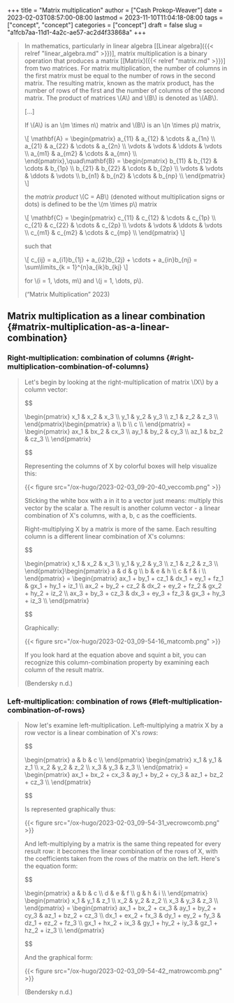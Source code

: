 +++
title = "Matrix multiplication"
author = ["Cash Prokop-Weaver"]
date = 2023-02-03T08:57:00-08:00
lastmod = 2023-11-10T11:04:18-08:00
tags = ["concept", "concept"]
categories = ["concept"]
draft = false
slug = "a1fcb7aa-11d1-4a2c-ae57-ac2d4f33868a"
+++

> In mathematics, particularly in linear algebra [[Linear algebra]({{< relref "linear_algebra.md" >}})], matrix multiplication is a binary operation that produces a matrix [[Matrix]({{< relref "matrix.md" >}})] from two matrices. For matrix multiplication, the number of columns in the first matrix must be equal to the number of rows in the second matrix. The resulting matrix, known as the matrix product, has the number of rows of the first and the number of columns of the second matrix. The product of matrices \\(A\\) and \\(B\\) is denoted as \\(AB\\).
>
> [...]
>
> If \\(A\\) is an \\(m \times n\\) matrix and \\(B\\) is an \\(n \times p\\) matrix,
>
> \\[
> \mathbf{A} = \begin{pmatrix}
> a\_{11} & a\_{12} & \cdots & a\_{1n} \\\\
> a\_{21} & a\_{22} & \cdots & a\_{2n} \\\\
>  \vdots & \vdots & \ddots & \vdots \\\\
> a\_{m1} & a\_{m2} & \cdots & a\_{mn} \\\\
> \end{pmatrix},\quad\mathbf{B} = \begin{pmatrix}
> b\_{11} & b\_{12} & \cdots & b\_{1p} \\\\
> b\_{21} & b\_{22} & \cdots & b\_{2p} \\\\
>  \vdots & \vdots & \ddots & \vdots \\\\
> b\_{n1} & b\_{n2} & \cdots & b\_{np} \\\\
> \end{pmatrix}
> \\]
>
> the _matrix product_ \\(C = AB\\) (denoted without multiplication signs or dots) is defined to be the \\(m \times p\\) matrix
>
> \\[
> \mathbf{C} = \begin{pmatrix}
> c\_{11} & c\_{12} & \cdots & c\_{1p} \\\\
> c\_{21} & c\_{22} & \cdots & c\_{2p} \\\\
>  \vdots & \vdots & \ddots & \vdots \\\\
> c\_{m1} & c\_{m2} & \cdots & c\_{mp} \\\\
> \end{pmatrix}
> \\]
>
> such that
>
> \\[
> c\_{ij} = a\_{i1}b\_{1j} + a\_{i2}b\_{2j} + \cdots + a\_{in}b\_{nj} = \sum\limits\_{k = 1}^{n}a\_{ik}b\_{kj}
> \\]
>
> for \\(i = 1, \dots, m\\) and \\(j = 1, \dots, p\\).
>
> (“Matrix Multiplication” 2023)


## Matrix multiplication as a linear combination {#matrix-multiplication-as-a-linear-combination}


### Right-multiplication: combination of columns {#right-multiplication-combination-of-columns}

>
>
> Let's begin by looking at the right-multiplication of matrix \\(X\\) by a column vector:
>
> $$
>
> \begin{pmatrix}
> x\_1 & x\_2 & x\_3 \\\\
> y\_1 & y\_2 & y\_3 \\\\
> z\_1 & z\_2 & z\_3 \\\\
> \end{pmatrix}\begin{pmatrix}
> a \\\\
> b \\\\
> c \\\\
> \end{pmatrix} = \begin{pmatrix}
> ax\_1 & bx\_2 & cx\_3 \\\\
> ay\_1 & by\_2 & cy\_3 \\\\
> az\_1 & bz\_2 & cz\_3 \\\\
> \end{pmatrix}
>
> $$
>
> Representing the columns of X by colorful boxes will help visualize this:
>
> {{< figure src="/ox-hugo/2023-02-03_09-20-40_veccomb.png" >}}
>
> Sticking the white box with a in it to a vector just means: multiply this vector by the scalar a. The result is another column vector - a linear combination of X's columns, with a, b, c as the coefficients.
>
> Right-multiplying X by a matrix is more of the same. Each resulting column is a different linear combination of X's columns:
>
> $$
>
> \begin{pmatrix}
> x\_1 & x\_2 & x\_3 \\\\
> y\_1 & y\_2 & y\_3 \\\\
> z\_1 & z\_2 & z\_3 \\\\
> \end{pmatrix}\begin{pmatrix}
> a & d & g \\\\
> b & e & h \\\\
> c & f & i \\\\
> \end{pmatrix} = \begin{pmatrix}
> ax\_1 + by\_1 + cz\_1 & dx\_1 + ey\_1 + fz\_1 & gx\_1 + hy\_1 + iz\_1 \\\\
> ax\_2 + by\_2 + cz\_2 & dx\_2 + ey\_2 + fz\_2 & gx\_2 + hy\_2 + iz\_2 \\\\
> ax\_3 + by\_3 + cz\_3 & dx\_3 + ey\_3 + fz\_3 & gx\_3 + hy\_3 + iz\_3 \\\\
> \end{pmatrix}
>
> $$
>
> Graphically:
>
> {{< figure src="/ox-hugo/2023-02-03_09-54-16_matcomb.png" >}}
>
> If you look hard at the equation above and squint a bit, you can recognize this column-combination property by examining each column of the result matrix.
>
> (Bendersky n.d.)


### Left-multiplication: combination of rows {#left-multiplication-combination-of-rows}

> Now let's examine left-multiplication. Left-multiplying a matrix X by a row vector is a linear combination of X's _rows_:
>
> $$
>
> \begin{pmatrix}
> a & b & c \\\\
> \end{pmatrix} \begin{pmatrix}
> x\_1 & y\_1 & z\_1 \\\\
> x\_2 & y\_2 & z\_2 \\\\
> x\_3 & y\_3 & z\_3 \\\\
> \end{pmatrix} = \begin{pmatrix}
> ax\_1 + bx\_2 + cx\_3 & ay\_1 + by\_2 + cy\_3 & az\_1 + bz\_2 + cz\_3 \\\\
> \end{pmatrix}
>
> $$
>
> Is represented graphically thus:
>
> {{< figure src="/ox-hugo/2023-02-03_09-54-31_vecrowcomb.png" >}}
>
> And left-multiplying by a matrix is the same thing repeated for every result row: it becomes the linear combination of the rows of X, with the coefficients taken from the rows of the matrix on the left. Here's the equation form:
>
> $$
>
> \begin{pmatrix}
> a & b & c \\\\
> d & e & f \\\\
> g & h & i \\\\
> \end{pmatrix} \begin{pmatrix}
> x\_1 & y\_1 & z\_1 \\\\
> x\_2 & y\_2 & z\_2 \\\\
> x\_3 & y\_3 & z\_3 \\\\
> \end{pmatrix} = \begin{pmatrix}
> ax\_1 + bx\_2 + cx\_3 & ay\_1 + by\_2 + cy\_3 & az\_1 + bz\_2 + cz\_3 \\\\
> dx\_1 + ex\_2 + fx\_3 & dy\_1 + ey\_2 + fy\_3 & dz\_1 + ez\_2 + fz\_3 \\\\
> gx\_1 + hx\_2 + ix\_3 & gy\_1 + hy\_2 + iy\_3 & gz\_1 + hz\_2 + iz\_3 \\\\
> \end{pmatrix}
>
> $$
>
> And the graphical form:
>
> {{< figure src="/ox-hugo/2023-02-03_09-54-42_matrowcomb.png" >}}
>
> (Bendersky n.d.)
